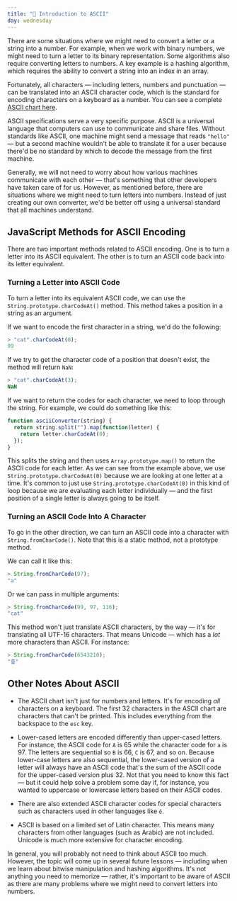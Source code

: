 ```yaml
---
title: "📓 Introduction to ASCII"
day: wednesday
---
```


There are some situations where we might need to convert a letter or a string into a number. For example, when we work with binary numbers, we might need to turn a letter to its binary representation. Some algorithms also require converting letters to numbers. A key example is a hashing algorithm, which requires the ability to convert a string into an index in an array.

Fortunately, all characters — including letters, numbers and punctuation — can be translated into an ASCII character code, which is the standard for encoding characters on a keyboard as a number. You can see a complete [ASCII chart here](https://www.ascii-code.com/).

ASCII specifications serve a very specific purpose. ASCII is a universal language that computers can use to communicate and share files. Without standards like ASCII, one machine might send a message that reads `"hello"` — but a second machine wouldn't be able to translate it for a user because there'd be no standard by which to decode the message from the first machine.

Generally, we will not need to worry about how various machines communicate with each other — that's something that other developers have taken care of for us. However, as mentioned before, there are situations where we might need to turn letters into numbers. Instead of just creating our own converter, we'd be better off using a universal standard that all machines understand.

## JavaScript Methods for ASCII Encoding

There are two important methods related to ASCII encoding. One is to turn a letter into its ASCII equivalent. The other is to turn an ASCII code back into its letter equivalent.

### Turning a Letter into ASCII Code

To turn a letter into its equivalent ASCII code, we can use the `String.prototype.charCodeAt()` method. This method takes a position in a string as an argument.

If we want to encode the first character in a string, we'd do the following:

```js
> "cat".charCodeAt(0);
99
```

If we try to get the character code of a position that doesn't exist, the method will return `NaN`:

```js
> "cat".charCodeAt(3);
NaN
```

If we want to return the codes for each character, we need to loop through the string. For example, we could do something like this:

```js
function asciiConverter(string) {
  return string.split("").map(function(letter) {
    return letter.charCodeAt(0);
  });
}
```

This splits the string and then uses `Array.prototype.map()` to return the ASCII code for each letter. As we can see from the example above, we use `String.prototype.charCodeAt(0)` because we are looking at one letter at a time. It's common to just use `String.prototype.charCodeAt(0)` in this kind of loop because we are evaluating each letter individually — and the first position of a single letter is always going to be itself.

### Turning an ASCII Code Into A Character

To go in the other direction, we can turn an ASCII code into a character with `String.fromCharCode()`. Note that this is a static method, not a prototype method.

We can call it like this:

```js
> String.fromCharCode(97);
"a"
```

Or we can pass in multiple arguments:

```js
> String.fromCharCode(99, 97, 116);
"cat"
```

This method won't just translate ASCII characters, by the way — it's for translating all UTF-16 characters. That means Unicode — which has a _lot_ more characters than ASCII. For instance:

```js
> String.fromCharCode(6543210);
"흪"
```

## Other Notes About ASCII

* The ASCII chart isn't just for numbers and letters. It's for encoding _all_ characters on a keyboard. The first 32 characters in the ASCII chart are characters that can't be printed. This includes everything from the backspace to the `esc` key. 

* Lower-cased letters are encoded differently than upper-cased letters. For instance, the ASCII code for `A` is 65 while the character code for `a` is 97. The letters are sequential so `B` is 66, `C` is 67, and so on. Because lower-case letters are also sequential, the lower-cased version of a letter will always have an ASCII code that's the sum of the ASCII code for the upper-cased version plus 32. Not that you need to know this fact — but it could help solve a problem some day if, for instance, you wanted to uppercase or lowercase letters based on their ASCII codes.

* There are also extended ASCII character codes for special characters such as characters used in other languages like `ë`.

* ASCII is based on a limited set of Latin character. This means many characters from other languages (such as Arabic) are not included. Unicode is much more extensive for character encoding.

In general, you will probably not need to think about ASCII too much. However, the topic will come up in several future lessons — including when we learn about bitwise manipulation and hashing algorithms. It's not anything you need to memorize — rather, it's important to be aware of ASCII as there are many problems where we might need to convert letters into numbers.
